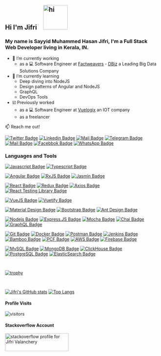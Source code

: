 ## Hi I'm **Jifri** <img src="https://user-images.githubusercontent.com/1303154/88677602-1635ba80-d120-11ea-84d8-d263ba5fc3c0.gif" width="80px" height="80px" alt="hi">

### My name is Sayyid Muhammed Hasan Jifri, I'm a Full Stack Web Developer living in Kerala, IN.

- 🔭 I’m currently working
  - as a :computer: Software Engineer at [Factweavers](https://factweavers.com/) - [DBiz](https://www.dbizsolution.com/) a Leading Big Data Solutions Company
- 🌱 I’m currently learning
  - Deep diving into NodeJS
  - Design patterns of Angular and NodeJS
  - GraphQL
  - DevOps Tools
- ☑️ Previously worked
  - as a :computer: Software Engineer at [Vuelogix](https://www.vuelogix.com/) an IOT company
  - as a freelancer

:mailbox: Reach me out!

[![Twitter Badge](https://img.shields.io/badge/-@JifriSmh-1ca0f1?style=flat&labelColor=1ca0f1&logo=twitter&logoColor=white&link=https://twitter.com/JifriSmh)](https://twitter.com/JifriSmh)
[![Linkedin Badge](https://img.shields.io/badge/-smhjifri-0e76a8?style=flat&labelColor=0e76a8&logo=linkedin&logoColor=white)](https://www.linkedin.com/in/smhjifri-vly/)
[![Mail Badge](https://img.shields.io/badge/-jifrivly-c0392b?style=flat&labelColor=c0392b&logo=gmail&logoColor=white)](mailto:jifrivly@gmail.com)
[![Telegram Badge](https://img.shields.io/badge/-jifrivly-30A8E9?style=flat&labelColor=30A8E9&logo=telegram&logoColor=white)](https://t.me/jifrivly)
[![Mail Badge](https://img.shields.io/badge/-@smh_jifri-e84393?style=flat&labelColor=e84393&logo=instagram&logoColor=white)](https://instagram.com/smh_jifri)
[![Facebbok Badge](https://img.shields.io/badge/-hassanjifri-385898?style=flat&labelColor=385898&logo=facebook&logoColor=white)](https://www.facebook.com/HASSANJIFRIEDAYUR)
[![WhatsApp Badge](https://img.shields.io/badge/-hassanjifri-5BC1A6?style=flat&labelColor=5BC1A6&logo=whatsapp&logoColor=white)](https://wa.me/919744344978)

### Languages and Tools
[![Javascript Badge](https://img.shields.io/badge/-Javascript-E4E4E4?style=for-the-badge&labelColor=black&logo=javascript&logoColor=F0DB4F)](#)
[![Typescript Badge](https://img.shields.io/badge/-Typescript-E4E4E4?style=for-the-badge&labelColor=black&logo=typescript&logoColor=007acc)](#)

[![Angular Badge](https://img.shields.io/badge/-Angular-E4E4E4?style=for-the-badge&labelColor=black&logo=angular&logoColor=DF4036)](#)
[![RxJS Badge](https://img.shields.io/badge/-RxJS-E4E4E4?style=for-the-badge&labelColor=black&logo=reactivex&logoColor=B7178C)](#)
[![Jasmin Badge](https://img.shields.io/badge/-Jasmin-E4E4E4?style=for-the-badge&labelColor=black&logo=jasmine&logoColor=863F7E)](#)
<!-- [![Karma Badge](https://img.shields.io/badge/-Karma-55B9AA?style=for-the-badge&labelColor=black&logo=karma&logoColor=55B9AA)](#) -->

[![React Badge](https://img.shields.io/badge/-React-E4E4E4?style=for-the-badge&labelColor=black&logo=react&logoColor=61DAFB)](#)
[![Redux Badge](https://img.shields.io/badge/-Redux-E4E4E4?style=for-the-badge&labelColor=black&logo=redux&logoColor=764abc)](#)
[![Axios Badge](https://img.shields.io/badge/-Axios-E4E4E4?style=for-the-badge&labelColor=black&logo=axios&logoColor=5A29E4)](#)
[![React Testing Library Badge](https://img.shields.io/badge/-React_Testing_Library-E4E4E4?style=for-the-badge&labelColor=black&logo=react-testing-library&logoColor=D41188)](#)

[![VueJS Badge](https://img.shields.io/badge/-vuejs-E4E4E4?style=for-the-badge&labelColor=black&logo=vuedotjs&logoColor=4FC08D)](#)
[![Vuetify Badge](https://img.shields.io/badge/-vuetify-E4E4E4?style=for-the-badge&labelColor=black&logo=vuedotjs&logoColor=1867C0)](#)

[![Material Design Badge](https://img.shields.io/badge/-Material_Design-E4E4E4?style=for-the-badge&labelColor=black&logo=material-design&logoColor=F44336)](#)
[![Bootstrap Badge](https://img.shields.io/badge/-Bootstrap-E4E4E4?style=for-the-badge&labelColor=black&logo=bootstrap&logoColor=563C7C)](#)
[![Ant Design Badge](https://img.shields.io/badge/-Ant_Design-E4E4E4?style=for-the-badge&labelColor=black&logo=ant-design&logoColor=6C72BF)](#)

[![Nodejs Badge](https://img.shields.io/badge/-Nodejs-E4E4E4?style=for-the-badge&labelColor=black&logo=node.js&logoColor=3C873A)](#)
[![Express.JS Badge](https://img.shields.io/badge/-Express_JS-E4E4E4?style=for-the-badge&labelColor=black&logo=express&logoColor=E4E4E4)](#)
[![Mocha Badge](https://img.shields.io/badge/-Mocha-E4E4E4?style=for-the-badge&labelColor=black&logo=mocha&logoColor=D3D3D3)](#)
[![Chai Badge](https://img.shields.io/badge/-Chai-E4E4E4?style=for-the-badge&labelColor=black&logo=chai&logoColor=4285F4)](#)
[![GraphQL Badge](https://img.shields.io/badge/-GraphQl-E4E4E4?style=for-the-badge&labelColor=black&logo=graphql&logoColor=e535ab)](#)

[![Git Badge](https://img.shields.io/badge/-Git-E4E4E4?style=for-the-badge&labelColor=black&logo=git)](#)
[![Docker Badge](https://img.shields.io/badge/-Docker-E4E4E4?style=for-the-badge&labelColor=black&logo=docker&logoColor=2D89B2)](#)
[![Postman Badge](https://img.shields.io/badge/-Postman-E4E4E4?style=for-the-badge&labelColor=black&logo=postman)](#)
[![Jenkins Badge](https://img.shields.io/badge/-Jenkins-E4E4E4?style=for-the-badge&labelColor=black&logo=jenkins&ogoColor=D24939)](#)
[![Bamboo Badge](https://img.shields.io/badge/-Bamboo-E4E4E4?style=for-the-badge&labelColor=black&logo=bamboo&logoColor=0052CC)](#)
[![PCF Badge](https://img.shields.io/badge/-PCF-E4E4E4?style=for-the-badge&labelColor=black&logo=cloudfoundry&logoColor=0C9ED5)](#)
[![AWS Badge](https://img.shields.io/badge/-AWS-E4E4E4?style=for-the-badge&labelColor=black&logo=amazon)](#)
[![Firebase Badge](https://img.shields.io/badge/-Firebase-E4E4E4?style=for-the-badge&labelColor=black&logo=firebase)](#)

[![MySQL Badge](https://img.shields.io/badge/-MySQL-E4E4E4?style=for-the-badge&labelColor=black&logo=mysql)](#)
[![MongoDB Badge](https://img.shields.io/badge/-MongoDB-E4E4E4?style=for-the-badge&labelColor=black&logo=mongodb)](#)
[![ClickHouse Badge](https://img.shields.io/badge/-ClickHouse-E4E4E4?style=for-the-badge&labelColor=black&logo=clickhouse)](#)
[![PostgreSQL Badge](https://img.shields.io/badge/-PostgreSQL-E4E4E4?style=for-the-badge&labelColor=black&logo=postgresql)](#)
[![ElasticSearch Badge](https://img.shields.io/badge/-ElasticSearch-E4E4E4?style=for-the-badge&labelColor=yellow&logo=elasticsearch)](#)

<br>

[![trophy](https://github-profile-trophy.vercel.app/?username=ryo-ma)](https://github.com/ryo-ma/github-profile-trophy)

<br>

[![Jifri's GitHub stats](https://github-readme-stats.vercel.app/api?username=jifrivly&count_private=true&show_icons=true&theme=dark)](#)
[![Top Langs](https://github-readme-stats.vercel.app/api/top-langs/?username=jifrivly&hide=php&langs_count=8&layout=compact&theme=dark)](#)
#### Profile Visits
![visitors](https://visitor-badge.glitch.me/badge?page_id=jifrivly.jifrivly)

#### Stackoverflow Account
<a href="https://stackoverflow.com/users/7939765/jifri-valanchery">
  <img src="https://stackoverflow.com/users/flair/7939765.png?theme=dark" width="208" height="58" alt="stackoverflow profile for Jifri Valanchery">
</a>


<!--
**jifrivly/jifrivly** is a ✨ _special_ ✨ repository because its `README.md` (this file) appears on your GitHub profile.

Here are some ideas to get you started:

- 🔭 I’m currently working on ...
- 🌱 I’m currently learning ...
- 👯 I’m looking to collaborate on ...
- 🤔 I’m looking for help with ...
- 💬 Ask me about ...
- 📫 How to reach me: ...
- 😄 Pronouns: ...
- ⚡ Fun fact: ...
-->
